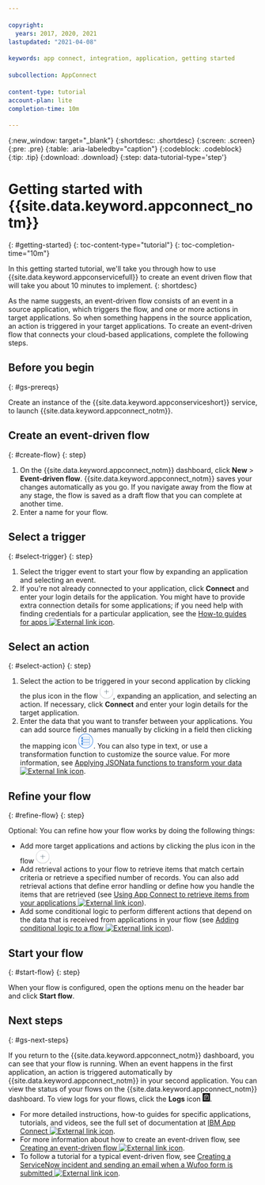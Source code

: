 ```yaml
---

copyright:
  years: 2017, 2020, 2021
lastupdated: "2021-04-08"

keywords: app connect, integration, application, getting started

subcollection: AppConnect

content-type: tutorial
account-plan: lite
completion-time: 10m

---
```


{:new_window: target="_blank"}
{:shortdesc: .shortdesc}
{:screen: .screen}
{:pre: .pre}
{:table: .aria-labeledby="caption"}
{:codeblock: .codeblock}
{:tip: .tip}
{:download: .download}
{:step: data-tutorial-type='step'}


# Getting started with {{site.data.keyword.appconnect_notm}}
{: #getting-started}
{: toc-content-type="tutorial"}
{: toc-completion-time="10m"}

In this getting started tutorial, we'll take you through how to use {{site.data.keyword.appconservicefull}} to create an event driven flow that will take you about 10 minutes to implement.
{: shortdesc}

As the name suggests, an event-driven flow consists of an event in a source application, which triggers the flow, and one or more actions in target applications. So when something happens in the source application, an action is triggered in your target applications. To create an event-driven flow that connects your cloud-based applications, complete the following steps.

## Before you begin
{: #gs-prereqs}

Create an instance of the {{site.data.keyword.appconserviceshort}} service, to launch {{site.data.keyword.appconnect_notm}}.

## Create an event-driven flow
{: #create-flow}
{: step}

1.  On the {{site.data.keyword.appconnect_notm}} dashboard, click **New** > **Event-driven flow**.
    {{site.data.keyword.appconnect_notm}} saves your changes automatically as you go. If you navigate away from the flow at any stage, the flow is saved as a draft flow that you can complete at another time.
1.  Enter a name for your flow.

## Select a trigger
{: #select-trigger}
{: step}

1.  Select the trigger event to start your flow by expanding an application and selecting an event.
1.  If you're not already connected to your application, click **Connect** and enter your login details for the application.
    You might have to provide extra connection details for some applications; if you need help with finding credentials for a particular application, see the [How-to guides for apps ![External link icon](../../icons/launch-glyph.svg "External link icon")](https://www.ibm.com/docs/en/app-connect/cloud?topic=designer-how-guides-apps).

## Select an action
{: #select-action}
{: step}

1.  Select the action to be triggered in your second application by clicking the plus icon in the flow ![Add an application icon](/images/AddApp.jpg), expanding an application, and selecting an action. If necessary, click **Connect** and enter your login details for the target application.
1. Enter the data that you want to transfer between your applications. You can add source field names manually by clicking in a field then clicking the mapping icon ![Mapping icon](/images/MappingIcon.jpg). You can also type in text, or use a transformation function to customize the source value. For more information, see [Applying JSONata functions to transform your data ![External link icon](../../icons/launch-glyph.svg "External link icon")](https://www.ibm.com/docs/en/app-connect/cloud?topic=actions-applying-jsonata-functions-transform-your-data).

## Refine your flow
{: #refine-flow}
{: step}

Optional: You can refine how your flow works by doing the following things:
- Add more target applications and actions by clicking the plus icon in the flow ![Add an application icon](/images/AddApp.jpg).
- Add retrieval actions to your flow to retrieve items that match certain criteria or retrieve a specified number of records.  You can also add retrieval actions that define error handling or define how you handle the items that are retrieved (see [Using App Connect to retrieve items from your applications ![External link icon](../../icons/launch-glyph.svg "External link icon")](https://www.ibm.com/docs/en/app-connect/cloud?topic=connect-retrieving-items-from-your-applications)).
- Add some conditional logic to perform different actions that depend on the data that is received from applications in your flow (see [Adding conditional logic to a flow ![External link icon](../../icons/launch-glyph.svg "External link icon")](https://www.ibm.com/docs/en/app-connect/cloud?topic=utilities-if-conditional)).

## Start your flow    
{: #start-flow}
{: step}

When your flow is configured, open the options menu on the header bar and click **Start flow**.

## Next steps
{: #gs-next-steps}

If you return to the {{site.data.keyword.appconnect_notm}} dashboard, you can see that your flow is running.  When an event happens in the first application, an action is triggered automatically by {{site.data.keyword.appconnect_notm}} in your second application. You can view the status of your flows on the {{site.data.keyword.appconnect_notm}} dashboard. To view logs for your flows, click the **Logs** icon ![Logs icon](/images/LogsIcon.jpg).

- For more detailed instructions, how-to guides for specific applications, tutorials, and videos, see the full set of documentation at [IBM App Connect ![External link icon](../../icons/launch-glyph.svg "External link icon")](https://www.ibm.com/support/knowledgecenter/SS6KM6/index.html).
- For more information about how to create an event-driven flow, see [Creating an event-driven flow ![External link icon](../../icons/launch-glyph.svg "External link icon")](https://www.ibm.com/docs/en/app-connect/cloud?topic=connect-creating-event-driven-flow).
- To follow a tutorial for a typical event-driven flow, see [Creating a ServiceNow incident and sending an email when a Wufoo form is submitted ![External link icon](../../icons/launch-glyph.svg "External link icon")](https://www.ibm.com/docs/en/app-connect/cloud?topic=tac-creating-servicenow-incident-sending-email-when-wufoo-form-is-submitted).

